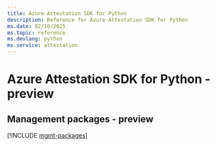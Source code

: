 ```yaml
---
title: Azure Attestation SDK for Python
description: Reference for Azure Attestation SDK for Python
ms.date: 02/10/2025
ms.topic: reference
ms.devlang: python
ms.service: attestation
---
```

# Azure Attestation SDK for Python - preview

## Management packages - preview
[!INCLUDE [mgmt-packages](attestation-mgmt-index.md)]